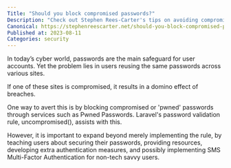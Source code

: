 ```yaml
---
Title: "Should you block compromised passwords?"
Description: "Check out Stephen Rees-Carter's tips on avoiding compromised passwords and boosting security with tools like Pwned Passwords."
Canonical: https://stephenreescarter.net/should-you-block-compromised-passwords/
Published at: 2023-08-11
Categories: security
---
```


In today’s cyber world, passwords are the main safeguard for user accounts. Yet the problem lies in users reusing the same passwords across various sites.

If one of these sites is compromised, it results in a domino effect of breaches.

One way to avert this is by blocking compromised or 'pwned' passwords through services such as Pwned Passwords. Laravel's password validation rule, uncompromised(), assists with this.

However, it is important to expand beyond merely implementing the rule, by teaching users about securing their passwords, providing resources, developing extra authentication measures, and possibly implementing SMS Multi-Factor Authentication for non-tech savvy users.

